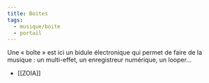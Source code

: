 ```yaml
---
title: Boites
tags:
  - musique/boite
  - portail
---
```


Une « boîte » est ici un bidule électronique qui permet de faire de la musique : un multi-effet, un enregistreur numérique, un looper…

- [[ZOIA]]